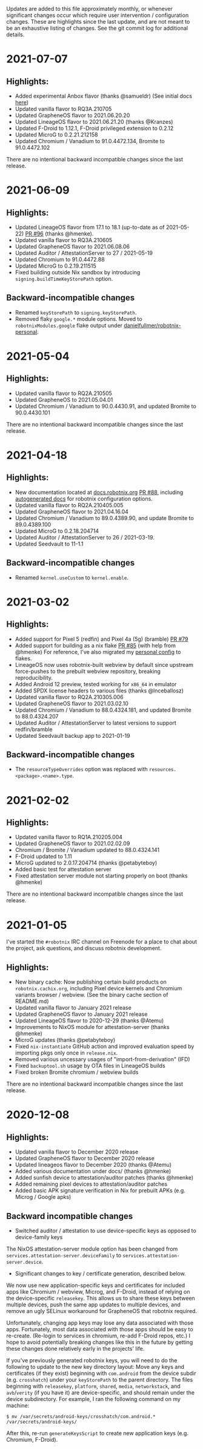 <!--
SPDX-FileCopyrightText: 2020 Daniel Fullmer and robotnix contributors
SPDX-License-Identifier: MIT
-->

Updates are added to this file approximately monthly, or whenever significant
changes occur which require user intervention / configuration changes.  These
are highlights since the last update, and are not meant to be an exhaustive
listing of changes. See the git commit log for additional details.

# 2021-07-07
## Highlights:
- Added experimental Anbox flavor (thanks @samueldr) (See initial docs [here](https://docs.robotnix.org/modules/flavors.html#anbox))
- Updated vanilla flavor to RQ3A.210705
- Updated GrapheneOS flavor to 2021.06.20.20
- Updated LineageOS flavor to 2021.06.21.20 (thanks @Kranzes)
- Updated F-Droid to 1.12.1, F-Droid privileged extension to 0.2.12
- Updated MicroG to 0.2.21.212158
- Updated Chromium / Vanadium to 91.0.4472.134, Bromite to 91.0.4472.102

There are no intentional backward incompatible changes since the last release.

# 2021-06-09
## Highlights:
- Updated LineageOS flavor from 17.1 to 18.1 (up-to-date as of 2021-05-22) [PR #96](https://github.com/danielfullmer/robotnix/pull/96) (thanks @hmenke).
- Updated vanilla flavor to RQ3A.210605
- Updated GrapheneOS flavor to 2021.06.08.06
- Updated Auditor / AttestationServer to 27 / 2021-05-19
- Updated Chromium to 91.0.4472.88
- Updated MicroG to 0.2.19.211515
- Fixed building outside Nix sandbox by introducing `signing.buildTimeKeyStorePath` option.

## Backward-incompatible changes
- Renamed `keyStorePath` to `signing.keyStorePath`.
- Removed flaky `google.*` module options.  Moved to `robotnixModules.google` flake output under [danielfullmer/robotnix-personal](https://github.com/danielfullmer/robotnix-personal).

# 2021-05-04
## Highlights:
- Updated vanilla flavor to RQ2A.210505
- Updated GrapheneOS to 2021.05.04.01
- Updated Chromium / Vanadium to 90.0.4430.91, and updated Bromite to 90.0.4430.101

There are no intentional backward incompatible changes since the last release.


# 2021-04-18
## Highlights:
- New documentation located at [docs.robotnix.org](https://docs.robotnix.org) [PR #88](https://github.com/danielfullmer/robotnix/pull/88), including [autogenerated docs](https://docs.robotnix.org/options.html) for robotnix configuration options.
- Updated vanilla flavor to RQ2A.210405.005
- Updated GrapheneOS flavor to 2021.04.16.04
- Updated Chromium / Vanadium to 89.0.4389.90, and update Bromite to 89.0.4389.100
- Updated MicroG to 0.2.18.204714
- Updated Auditor / AttestationServer to 26 /  2021-03-19.
- Updated Seedvault to 11-1.1

## Backward-incompatible changes
- Renamed `kernel.useCustom` to `kernel.enable`.

# 2021-03-02
## Highlights:
- Added support for Pixel 5 (redfin) and Pixel 4a (5g) (bramble) [PR #79](https://github.com/danielfullmer/robotnix/pull/79)
- Added support for building as a nix flake [PR #85](https://github.com/danielfullmer/robotnix/pull/85) (with help from @hmenke)
  For reference, I've also migrated my [personal config](https://github.com/danielfullmer/robotnix-personal) to flakes.
- LineageOS now uses robotnix-built webview by default since upstream force-pushes to the prebuilt webview repository, breaking reproducibility.
- Added Android 12 preview, tested working for `x86_64` in emulator
- Added SPDX license headers to various files (thanks @lnceballosz)
- Updated vanilla flavor to RQ2A.210305.006
- Updated GrapheneOS flavor to 2021.03.02.10
- Updated Chromium / Vanadium to 88.0.4324.181, and updated Bromite to 88.0.4324.207
- Updated Auditor / AttestationServer to latest versions to support redfin/bramble
- Updated Seedvault backup app to 2021-01-19

## Backward-incompatible changes
- The `resourceTypeOverrides` option was replaced with `resources.<package>.<name>.type`.

# 2021-02-02
## Highlights:
- Updated vanilla flavor to RQ1A.210205.004
- Updated GrapheneOS flavor to 2021.02.02.09
- Chromium / Bromite / Vanadium updated to 88.0.4324.141
- F-Droid updated to 1.11
- MicroG updated to 2.0.17.204714 (thanks @petabyteboy)
- Added basic test for attestation server
- Fixed attestation server module not starting properly on boot (thanks @hmenke)

There are no intentional backward incompatible changes since the last release.

# 2021-01-05
I've started the `#robotnix` IRC channel on Freenode for a place to chat about the project, ask questions, and discuss robotnix development.

## Highlights:
- New binary cache: Now publishing certain build products on `robotnix.cachix.org`, including Pixel device kernels and Chromium variants browser / webview. (See the binary cache section of README.md)
- Updated vanilla flavor to January 2021 release
- Updated GrapheneOS flavor to January 2021 release
- Updated LineageOS flavor to 2020-12-29 (thanks @Atemu)
- Improvements to NixOS module for attestation-server (thanks @hmenke)
- MicroG updates (thanks @petabyteboy)
- Fixed `nix-instantiate` GitHub action and improved evaluation speed by importing pkgs only once in `release.nix`.
- Removed various uncessary usages of "import-from-derivation" (IFD)
- Fixed `backuptool.sh` usage by OTA files in LineageOS builds
- Fixed broken Bromite chromium / webview builds

There are no intentional backward incompatible changes since the last release.

# 2020-12-08

## Highlights:
 - Updated vanilla flavor to December 2020 release
 - Updated GrapheneOS flavor to December 2020 release
 - Updated lineageos flavor to December 2020 (thanks @Atemu)
 - Added various documentation under docs/ (thanks @hmenke)
 - Added sunfish device to attestation/auditor patches (thanks @hmenke)
 - Added remaining pixel devices to attestation/auditor patches
 - Added basic APK signature verification in Nix for prebuilt APKs (e.g. Microg / Google apks)

## Backward incompatible changes
 - Switched auditor / attestation to use device-specific keys as opposed to device-family keys

The NixOS attestation-server module option has been changed from
`services.attestation-server.deviceFamily` to
`services.attestation-server.device`.

 - Significant changes to key / certificate generation, described below.

We now use new application-specific keys and certificates for included apps
like Chromium / webview, Microg, and F-Droid, instead of relying on the
device-specific `releasekey`.  This allows us to share these keys between
multiple devices, push the same app updates to multiple devices, and remove an
ugly SELinux workaround for GrapheneOS that robotnix required.

Unfortunately, changing app keys may lose any data associated with those apps.
Fortunately, most data associated with those apps should be easy to re-create.
(Re-login to services in chromium, re-add F-Droid repos, etc.)
I hope to avoid potentially breaking changes like this in the future by getting
these changes done relatively early in the projects' life.

If you've previously generated robotnix keys, you will need to do the
following to update to the new key directory layout: Move any keys and
certificates (if they exist) beginning with `com.android` from the device
subdir (e.g.  `crosshatch`) under your `keyStorePath` to the parent directory.
The files beginning with `releasekey`, `platform`, `shared`, `media`,
`networkstack`, and `avb`/`verity` (if you have it) are device-specific, and
should remain under the device subdirectory.  For example, I ran the following
command on my machine:
 ```shell
$ mv /var/secrets/android-keys/crosshatch/com.android.* /var/secrets/android-keys/
 ```
After this, re-run `generateKeysScript` to create new application keys (e.g.
Chromium, F-Droid).
